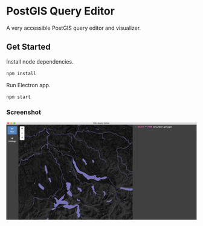 # PostGIS Query Editor

A very accessible PostGIS query editor and visualizer.

## Get Started

Install node dependencies.

```bash
npm install
```

Run Electron app.

```bash
npm start
```

### Screenshot

![PostGIS query editor screenshot](./screenshot.png)
